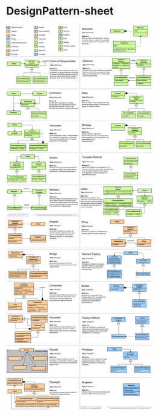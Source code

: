 # DesignPattern-sheet
<img src="https://github.com/HoseinRezaeeM/DesignPattern-sheet/blob/main/design_pattern.png">
